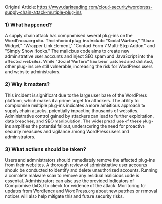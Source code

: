 Original Article: https://www.darkreading.com/cloud-security/wordpress-supply-chain-attack-multiple-plug-ins

### 1) What happened?

A supply chain attack has compromised several plug-ins on the WordPress.org site. The infected plug-ins include "Social Warfare," "Blaze Widget," "Wrapper Link Element," "Contact Form 7 Multi-Step Addon," and "Simply Show Hooks." The malicious code aims to create new administrative user accounts and inject SEO spam and JavaScript into the affected websites. While "Social Warfare" has been patched and delisted, other plug-ins are still vulnerable, increasing the risk for WordPress users and website administrators.

### 2) Why it matters?

This incident is significant due to the large user base of the WordPress platform, which makes it a prime target for attackers. The ability to compromise multiple plug-ins indicates a more ambitious approach to supply chain attacks, potentially impacting thousands of websites. Administrative control gained by attackers can lead to further exploitation, data breaches, and SEO manipulation. The widespread use of these plug-ins amplifies the potential fallout, underscoring the need for proactive security measures and vigilance among WordPress users and administrators.

### 3) What actions should be taken?

Users and administrators should immediately remove the affected plug-ins from their websites. A thorough review of administrative user accounts should be conducted to identify and delete unauthorized accounts. Running a complete malware scan to remove any residual malicious code is essential. Administrators can also use the provided Indicators of Compromise (IoCs) to check for evidence of the attack. Monitoring for updates from Wordfence and WordPress.org about new patches or removal notices will also help mitigate this and future security risks.